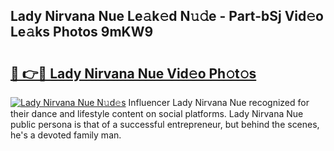 ## Lady Nirvana Nue Le𝚊k𝚎d N𝚞𝚍e - Part-bSj Vid𝚎o Le𝚊ks Photos 9mKW9

# <h2><a href="http://fba5n93.evod.top/?m=Lady+Nirvana+Nue">🔗 👉🔴 Lady Nirvana Nue Vid𝚎o Ph𝚘t𝚘s</a></h2>

[![Lady Nirvana Nue N𝚞d𝚎s](https://i.imgur.com/8V9OHl7.gif)](http://fba5n93.evod.top/?m=Lady+Nirvana+Nue)
Influencer Lady Nirvana Nue recognized for their dance and lifestyle content on social platforms. Lady Nirvana Nue public persona is that of a successful entrepreneur, but behind the scenes, he's a devoted family man. 
